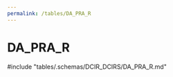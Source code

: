```yaml
---
permalink: /tables/DA_PRA_R
---
```

# DA\_PRA\_R
<!-- SPDX-License-Identifier: MPL-2.0 -->

<!-- ATTENTION : Ne pas supprimer ou modifier la ligne ci-dessous -->
#include "tables/.schemas/DCIR_DCIRS/DA_PRA_R.md"
<!-- ATTENTION : Ne pas supprimer ou modifier la ligne ci-dessus -->
